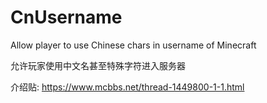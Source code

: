 # CnUsername
Allow player to use Chinese chars in username of Minecraft

允许玩家使用中文名甚至特殊字符进入服务器

介绍贴: https://www.mcbbs.net/thread-1449800-1-1.html
